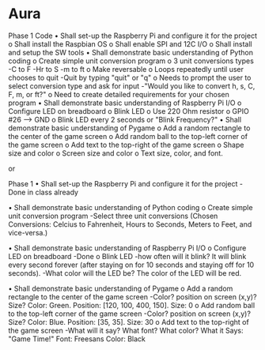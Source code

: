 # Aura

Phase 1 Code
• Shall set-up the Raspberry Pi and configure it for the project
o Shall install the Raspbian OS
o Shall enable SPI and 12C I/O
o Shall install and setup the SW tools
• Shall demonstrate basic understanding of Python coding
o Create simple unit conversion program
o 3 unit conversions types
  -C to F
  -Hr to S
  -m to ft
o Make reversable
o Loops repeatedly until user chooses to quit
  -Quit by typing "quit" or "q"
o Needs to prompt the user to select conversion type and ask for input
  -"Would you like to convert h, s, C, F, m, or ft?"
o Need to create detailed requirements for your chosen program
• Shall demonstrate basic understanding of Raspberry Pi I/O
o Configure LED on breadboard
o Blink LED
o Use 220 Ohm resistor
o GPIO #26 --> GND
o Blink LED every 2 seconds or "Blink Frequency?"
• Shall demonstrate basic understanding of Pygame
o Add a random rectangle to the center of the game screen
o Add random ball to the top-left corner of the game screen
o Add text to the top-right of the game screen
o Shape size and color
o Screen size and color
o Text size, color, and font.

or

Phase 1 • Shall set-up the Raspberry Pi and configure it for the project -Done in class already

• Shall demonstrate basic understanding of Python coding 
o Create simple unit conversion program 
-Select three unit conversions (Chosen Conversions: Celcius to Fahrenheit, Hours to Seconds, Meters to Feet, and vice-versa.)

• Shall demonstrate basic understanding of Raspberry Pi I/O 
o Configure LED on breadboard 
-Done 
o Blink LED -how often will it blink? It will blink every second forever (after staying on for 10 seconds and staying off for 10 seconds).
-What color will the LED be? The color of the LED will be red.

• Shall demonstrate basic understanding of Pygame 
o Add a random rectangle to the center of the game screen 
-Color? position on screen (x,y)? Size? Color: Green. Position: [120, 100, 400, 150]. Size: 0
o Add random ball to the top-left corner of the game screen 
-Color? position on screen (x,y)? Size? Color: Blue. Position: [35, 35]. Size: 30
o Add text to the top-right of the game screen 
-What will it say? What font? What color? What it Says: "Game Time!" Font: Freesans Color: Black
